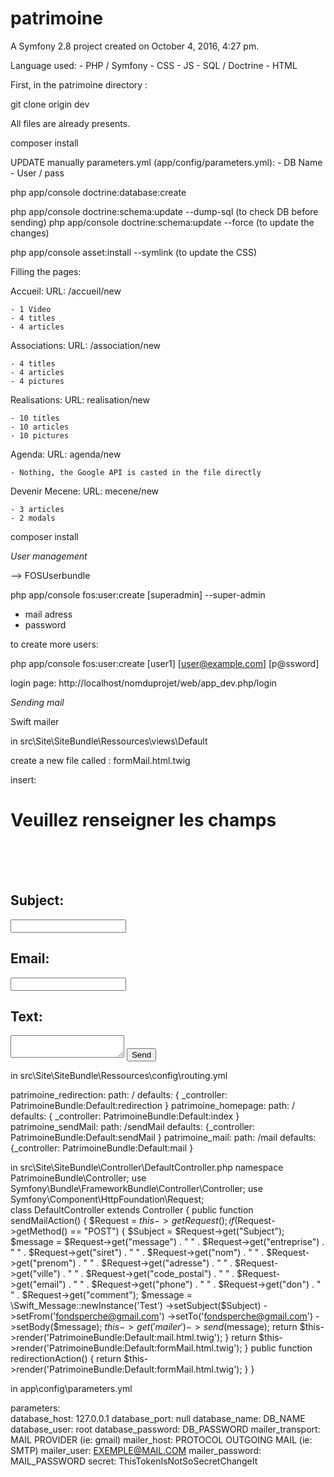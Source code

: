 patrimoine
==========

A Symfony 2.8 project created on October 4, 2016, 4:27 pm.

Language used:
    - PHP / Symfony
    - CSS
    - JS
    - SQL / Doctrine
    - HTML

First, in the patrimoine directory :


git clone origin dev

All files are already presents.

composer install

UPDATE manually parameters.yml (app/config/parameters.yml):
    - DB Name
    - User / pass

php app/console doctrine:database:create

php app/console doctrine:schema:update --dump-sql (to check DB before sending)
php app/console doctrine:schema:update --force (to update the changes)

php app/console asset:install --symlink (to update the CSS)


Filling the pages:

Accueil:
 URL: /accueil/new

    - 1 Video
    - 4 titles
    - 4 articles

Associations:
    URL: /association/new

    - 4 titles
    - 4 articles
    - 4 pictures

Realisations:
    URL: realisation/new

    - 10 titles
    - 10 articles
    - 10 pictures

Agenda:
    URL: agenda/new

    - Nothing, the Google API is casted in the file directly

Devenir Mecene:
    URL: mecene/new

    - 3 articles
    - 2 modals


composer install

*User management*

--> FOSUserbundle


php app/console fos:user:create [superadmin] --super-admin
- mail adress
- password

to create more users: 

php app/console fos:user:create [user1] [user@example.com] [p@ssword]

login page:
http://localhost/nomduprojet/web/app_dev.php/login

*Sending mail*

Swift mailer

in src\Site\SiteBundle\Ressources\views\Default

create a new file called : formMail.html.twig


insert:
    <form action="{{ path('patrimoine_sendMail') }}" method="POST" >
    <h1>Veuillez renseigner les champs</h1>
    <br />
    <br />
    <br />
    <h2>
        Subject:
    </h2>
    <input type="text" name="Subject">
    <br />
    <h2>
        Email:
    </h2>
    <input type="text" name="email">
    <br />
    <h2>
        Text:
    </h2>
    <textarea name="message"></textarea>
    <input type="submit" value="Send"/>
    </form>


in src\Site\SiteBundle\Ressources\config\routing.yml

patrimoine_redirection:
       path:     /
    defaults: { _controller: PatrimoineBundle:Default:redirection }
patrimoine_homepage:
    path:     /
    defaults: { _controller: PatrimoineBundle:Default:index }
patrimoine_sendMail:
    path: /sendMail
    defaults: {_controller: PatrimoineBundle:Default:sendMail }
patrimoine_mail:
    path: /mail
    defaults: {_controller: PatrimoineBundle:Default:mail }
    
in src\Site\SiteBundle\Controller\DefaultController.php 
    namespace PatrimoineBundle\Controller;
    use Symfony\Bundle\FrameworkBundle\Controller\Controller;
    use Symfony\Component\HttpFoundation\Request;  
    class DefaultController extends Controller
    {
        public function sendMailAction()
        {
            $Request = $this->getRequest();
            if ($Request->getMethod() == "POST") {
                $Subject = $Request->get("Subject");
                $message = $Request->get("message") . " " . $Request->get("entreprise") . " " . $Request->get("siret") . " " . $Request->get("nom") . " " . $Request->get("prenom") . " " . $Request->get("adresse") . " " . $Request->get("ville") . " " . $Request->get("code_postal") . " " . $Request->get("email") . " " . $Request->get("phone") . " " . $Request->get("don") . " " . $Request->get("comment");
                $message = \Swift_Message::newInstance('Test')
                    ->setSubject($Subject)
                    ->setFrom('fondsperche@gmail.com')
                    ->setTo('fondsperche@gmail.com')
                    ->setBody($message);
                $this->get('mailer')->send($message);
                return $this->render('PatrimoineBundle:Default:mail.html.twig');
            }
            return $this->render('PatrimoineBundle:Default:formMail.html.twig');
        }
        public function redirectionAction()
        {
            return $this->render('PatrimoineBundle:Default:formMail.html.twig');
        }
    }
    
    
in app\config\parameters.yml

parameters:    
    database_host: 127.0.0.1
    database_port: null
    database_name: DB_NAME
    database_user: root
    database_password: DB_PASSWORD
    mailer_transport: MAIL PROVIDER (ie: gmail)
    mailer_host: PROTOCOL OUTGOING MAIL (ie: SMTP)
    mailer_user: EXEMPLE@MAIL.COM
    mailer_password: MAIL_PASSWORD
    secret: ThisTokenIsNotSoSecretChangeIt
